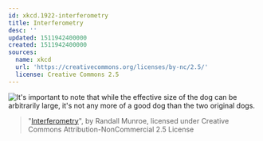 ```yaml
---
id: xkcd.1922-interferometry
title: Interferometry
desc: ''
updated: 1511942400000
created: 1511942400000
sources:
  name: xkcd
  url: 'https://creativecommons.org/licenses/by-nc/2.5/'
  license: Creative Commons 2.5
---
```

![It's important to note that while the effective size of the dog can be arbitrarily large, it's not any more of a good dog than the two original dogs.](https://imgs.xkcd.com/comics/interferometry.png)
> "[Interferometry](https://xkcd.com/1922/)", by Randall Munroe, licensed under Creative Commons Attribution-NonCommercial 2.5 License

